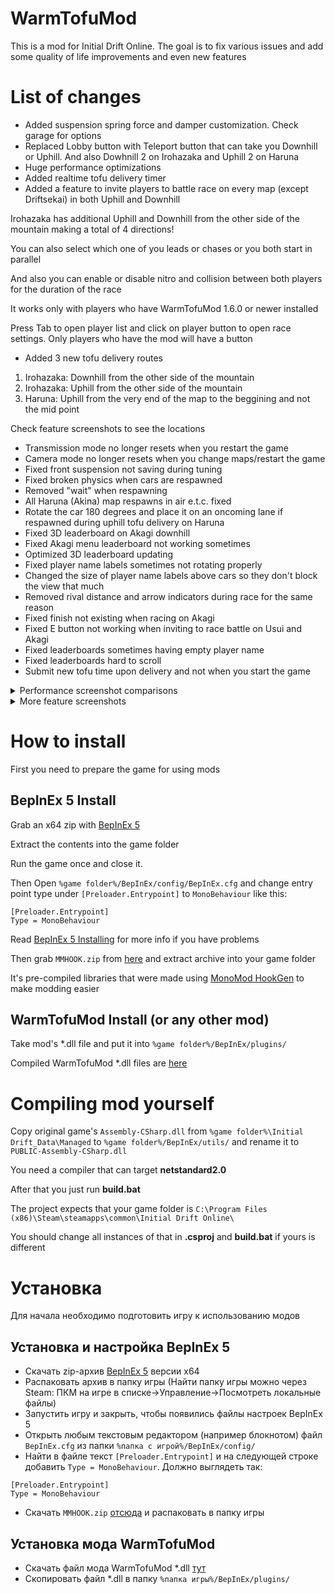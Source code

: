 # WarmTofuMod
This is a mod for Initial Drift Online. The goal is to fix various issues and add some quality of life improvements and even new features

# List of changes
- Added suspension spring force and damper customization. Check garage for options
- Replaced Lobby button with Teleport button that can take you Downhill or Uphill. And also Dowhnill 2 on Irohazaka and Uphill 2 on Haruna
- Huge performance optimizations
- Added realtime tofu delivery timer
- Added a feature to invite players to battle race on every map (except Driftsekai) in both Uphill and Downhill

Irohazaka has additional Uphill and Downhill from the other side of the mountain making a total of 4 directions!

You can also select which one of you leads or chases or you both start in parallel

And also you can enable or disable nitro and collision between both players for the duration of the race

It works only with players who have WarmTofuMod 1.6.0 or newer installed

Press Tab to open player list and click on player button to open race settings. Only players who have the mod will have a button

- Added 3 new tofu delivery routes
 1. Irohazaka: Downhill from the other side of the mountain
 2. Irohazaka: Uphill from the other side of the mountain
 3. Haruna: Uphill from the very end of the map to the beggining and not the mid point

Check feature screenshots to see the locations

- Transmission mode no longer resets when you restart the game
- Camera mode no longer resets when you change maps/restart the game
- Fixed front suspension not saving during tuning
- Fixed broken physics when cars are respawned
- Removed "wait" when respawning
- All Haruna (Akina) map respawns in air e.t.c. fixed
- Rotate the car 180 degrees and place it on an oncoming lane if respawned during uphill tofu delivery on Haruna
- Fixed 3D leaderboard on Akagi downhill
- Fixed Akagi menu leaderboard not working sometimes
- Optimized 3D leaderboard updating
- Fixed player name labels sometimes not rotating properly
- Changed the size of player name labels above cars so they don't block the view that much
- Removed rival distance and arrow indicators during race for the same reason
- Fixed finish not existing when racing on Akagi
- Fixed E button not working when inviting to race battle on Usui and Akagi
- Fixed leaderboards sometimes having empty player name
- Fixed leaderboards hard to scroll
- Submit new tofu time upon delivery and not when you start the game
  
<details>
  <summary>Performance screenshot comparisons</summary>
  Before
  <img src="https://github.com/Kert/WarmTofuMod/assets/5028587/0b9eee6e-5726-4617-a347-8b8939899f3c">
  After
  <img src="https://github.com/Kert/WarmTofuMod/assets/5028587/5709990f-edb9-4e56-b9fa-0d59df03a4d9">
</details>
<details>
  <summary>More feature screenshots</summary>
  <img src="https://github.com/Kert/WarmTofuMod/assets/5028587/82434723-7ca5-400f-af51-5c220b583cc8">
  <img src="https://github.com/Kert/WarmTofuMod/assets/5028587/4f8555b6-f5cf-4df9-a432-51342c7dc907">
  <img src="https://github.com/Kert/WarmTofuMod/assets/5028587/9f8f3da9-d24d-4d72-ac25-2496f5e8710d">
  <img src="https://github.com/Kert/WarmTofuMod/assets/5028587/b39ee05a-3e64-4211-b6c9-b9494cf3e965">
  <img src="https://github.com/Kert/WarmTofuMod/assets/5028587/cfa45063-5f92-4c9a-b3e5-a9105e0f492e">
  <img src="https://github.com/Kert/WarmTofuMod/assets/5028587/a08cb924-0757-486d-b76a-dfe66a02c722">
</details>

# How to install
First you need to prepare the game for using mods
## BepInEx 5 Install
Grab an x64 zip with [BepInEx 5](https://github.com/BepInEx/BepInEx/releases/tag/v5.4.21)

Extract the contents into the game folder

Run the game once and close it.

Then Open ```%game folder%/BepInEx/config/BepInEx.cfg``` and change entry point type under ```[Preloader.Entrypoint]``` to ```MonoBehaviour``` like this:
```
[Preloader.Entrypoint]
Type = MonoBehaviour
```

Read [BepInEx 5 Installing](https://docs.bepinex.dev/articles/user_guide/installation/index.html) for more info if you have problems

Then grab ```MMHOOK.zip``` from [here](https://github.com/Kert/WarmTofuMod/releases/tag/MMHOOK) and extract archive into your game folder

It's pre-compiled libraries that were made using [MonoMod HookGen](https://github.com/MonoMod/MonoMod/blob/master/README-RuntimeDetour.md) to make modding easier

## WarmTofuMod Install (or any other mod)
Take mod's *.dll file and put it into ```%game folder%/BepInEx/plugins/```

Compiled WarmTofuMod *.dll files are [here](https://github.com/Kert/WarmTofuMod/releases)

# Compiling mod yourself
Copy original game's ```Assembly-CSharp.dll``` from ```%game folder%\Initial Drift_Data\Managed``` to ```%game folder%/BepInEx/utils/``` and rename it to ```PUBLIC-Assembly-CSharp.dll```

You need a compiler that can target **netstandard2.0**

After that you just run **build.bat**

The project expects that your game folder is ```C:\Program Files (x86)\Steam\steamapps\common\Initial Drift Online\```

You should change all instances of that in **.csproj** and **build.bat** if yours is different 

# Установка
Для начала необходимо подготовить игру к использованию модов
## Установка и настройка BepInEx 5
- Скачать zip-архив [BepInEx 5](https://github.com/BepInEx/BepInEx/releases/tag/v5.4.21) версии x64
- Распаковать архив в папку игры (Найти папку игры можно через Steam: ПКМ на игре в списке->Управление->Посмотреть локальные файлы)
- Запустить игру и закрыть, чтобы появились файлы настроек BepInEx 5
- Открыть любым текстовым редактором (например блокнотом) файл ```BepInEx.cfg``` из папки ```%папка с игрой%/BepInEx/config/```
- Найти в файле текст ```[Preloader.Entrypoint]``` и на следующей строке добавить ```Type = MonoBehaviour```. Должно выглядеть так:
```
[Preloader.Entrypoint]
Type = MonoBehaviour
```
- Скачать ```MMHOOK.zip``` [отсюда](https://github.com/Kert/WarmTofuMod/releases/tag/MMHOOK) и распаковать в папку игры

## Установка мода WarmTofuMod
- Скачать файл мода WarmTofuMod *.dll [тут](https://github.com/Kert/WarmTofuMod/releases)
- Скопировать файл *.dll в папку ```%папка игры%/BepInEx/plugins/```
